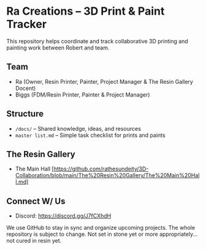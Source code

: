 # Ra Creations – 3D Print & Paint Tracker

This repository helps coordinate and track collaborative 3D printing and painting work between Robert and team.

## Team
- Ra (Owner, Resin Printer, Painter, Project Manager & The Resin Gallery Docent)
- Biggs (FDM/Resin Printer, Painter & Project Manager)

## Structure
- `/docs/` – Shared knowledge, ideas, and resources
- `master list.md` – Simple task checklist for prints and paints

## The Resin Gallery
- The Main Hall [https://github.com/rathesundeity/3D-Collaboration/blob/main/The%20Resin%20Gallery/The%20Main%20Hall.md]

## Connect W/ Us
- Discord: https://discord.gg/J7fCXhdH

We use GitHub to stay in sync and organize upcoming projects.
The whole repository is subject to change. Not set in stone yet or more appropriately... not cured in resin yet.
